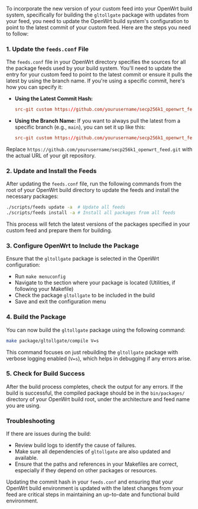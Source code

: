 To incorporate the new version of your custom feed into your OpenWrt build system, specifically for building the `gltollgate` package with updates from your feed, you need to update the OpenWrt build system's configuration to point to the latest commit of your custom feed. Here are the steps you need to follow:

### 1. Update the `feeds.conf` File

The `feeds.conf` file in your OpenWrt directory specifies the sources for all the package feeds used by your build system. You'll need to update the entry for your custom feed to point to the latest commit or ensure it pulls the latest by using the branch name. If you're using a specific commit, here's how you can specify it:

- **Using the Latest Commit Hash:**
  ```conf
  src-git custom https://github.com/yourusername/secp256k1_openwrt_feed.git^1d7d80687a5be30015d4852ca1f86a405acb51fa
  ```

- **Using the Branch Name:**
  If you want to always pull the latest from a specific branch (e.g., `main`), you can set it up like this:
  ```conf
  src-git custom https://github.com/yourusername/secp256k1_openwrt_feed.git;main
  ```

Replace `https://github.com/yourusername/secp256k1_openwrt_feed.git` with the actual URL of your git repository.

### 2. Update and Install the Feeds

After updating the `feeds.conf` file, run the following commands from the root of your OpenWrt build directory to update the feeds and install the necessary packages:

```bash
./scripts/feeds update -a  # Update all feeds
./scripts/feeds install -a # Install all packages from all feeds
```

This process will fetch the latest versions of the packages specified in your custom feed and prepare them for building.

### 3. Configure OpenWrt to Include the Package

Ensure that the `gltollgate` package is selected in the OpenWrt configuration:

- Run `make menuconfig`
- Navigate to the section where your package is located (Utilities, if following your Makefile)
- Check the package `gltollgate` to be included in the build
- Save and exit the configuration menu

### 4. Build the Package

You can now build the `gltollgate` package using the following command:

```bash
make package/gltollgate/compile V=s
```

This command focuses on just rebuilding the `gltollgate` package with verbose logging enabled (`V=s`), which helps in debugging if any errors arise.

### 5. Check for Build Success

After the build process completes, check the output for any errors. If the build is successful, the compiled package should be in the `bin/packages/` directory of your OpenWrt build root, under the architecture and feed name you are using.

### Troubleshooting

If there are issues during the build:

- Review build logs to identify the cause of failures.
- Make sure all dependencies of `gltollgate` are also updated and available.
- Ensure that the paths and references in your Makefiles are correct, especially if they depend on other packages or resources.

Updating the commit hash in your `feeds.conf` and ensuring that your OpenWrt build environment is updated with the latest changes from your feed are critical steps in maintaining an up-to-date and functional build environment.